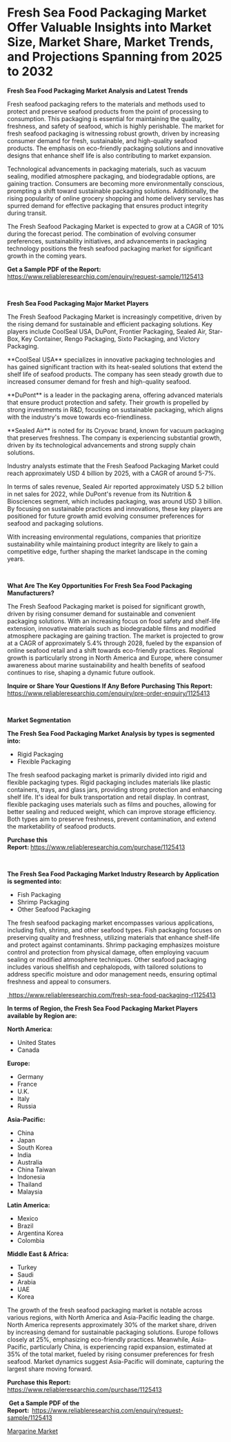 <p><h1>Fresh Sea Food Packaging Market Offer Valuable Insights into Market Size, Market Share, Market Trends, and Projections Spanning from 2025 to 2032</h1></p><p><strong>Fresh Sea Food Packaging Market Analysis and Latest Trends</strong></p>
<p><p>Fresh seafood packaging refers to the materials and methods used to protect and preserve seafood products from the point of processing to consumption. This packaging is essential for maintaining the quality, freshness, and safety of seafood, which is highly perishable. The market for fresh seafood packaging is witnessing robust growth, driven by increasing consumer demand for fresh, sustainable, and high-quality seafood products. The emphasis on eco-friendly packaging solutions and innovative designs that enhance shelf life is also contributing to market expansion.</p><p>Technological advancements in packaging materials, such as vacuum sealing, modified atmosphere packaging, and biodegradable options, are gaining traction. Consumers are becoming more environmentally conscious, prompting a shift toward sustainable packaging solutions. Additionally, the rising popularity of online grocery shopping and home delivery services has spurred demand for effective packaging that ensures product integrity during transit.</p><p>The Fresh Seafood Packaging Market is expected to grow at a CAGR of 10% during the forecast period. The combination of evolving consumer preferences, sustainability initiatives, and advancements in packaging technology positions the fresh seafood packaging market for significant growth in the coming years.</p></p>
<p><strong>Get a Sample PDF of the Report:&nbsp;</strong> <a href="https://www.reliableresearchiq.com/enquiry/request-sample/1125413?utm_campaign=3356&utm_medium=2&utm_source=Github&utm_content=ia&utm_term=07042025&utm_id=fresh-sea-food-packaging">https://www.reliableresearchiq.com/enquiry/request-sample/1125413</a></p>
<p>&nbsp;</p>
<p><strong>Fresh Sea Food Packaging Major Market Players</strong></p>
<p><p>The Fresh Seafood Packaging Market is increasingly competitive, driven by the rising demand for sustainable and efficient packaging solutions. Key players include CoolSeal USA, DuPont, Frontier Packaging, Sealed Air, Star-Box, Key Container, Rengo Packaging, Sixto Packaging, and Victory Packaging. </p><p>**CoolSeal USA** specializes in innovative packaging technologies and has gained significant traction with its heat-sealed solutions that extend the shelf life of seafood products. The company has seen steady growth due to increased consumer demand for fresh and high-quality seafood. </p><p>**DuPont** is a leader in the packaging arena, offering advanced materials that ensure product protection and safety. Their growth is propelled by strong investments in R&D, focusing on sustainable packaging, which aligns with the industry's move towards eco-friendliness. </p><p>**Sealed Air** is noted for its Cryovac brand, known for vacuum packaging that preserves freshness. The company is experiencing substantial growth, driven by its technological advancements and strong supply chain solutions. </p><p>Industry analysts estimate that the Fresh Seafood Packaging Market could reach approximately USD 4 billion by 2025, with a CAGR of around 5-7%. </p><p>In terms of sales revenue, Sealed Air reported approximately USD 5.2 billion in net sales for 2022, while DuPont's revenue from its Nutrition & Biosciences segment, which includes packaging, was around USD 3 billion. By focusing on sustainable practices and innovations, these key players are positioned for future growth amid evolving consumer preferences for seafood and packaging solutions. </p><p>With increasing environmental regulations, companies that prioritize sustainability while maintaining product integrity are likely to gain a competitive edge, further shaping the market landscape in the coming years.</p></p>
<p>&nbsp;</p>
<p><strong>What Are The Key Opportunities For Fresh Sea Food Packaging Manufacturers?</strong></p>
<p><p>The Fresh Seafood Packaging market is poised for significant growth, driven by rising consumer demand for sustainable and convenient packaging solutions. With an increasing focus on food safety and shelf-life extension, innovative materials such as biodegradable films and modified atmosphere packaging are gaining traction. The market is projected to grow at a CAGR of approximately 5.4% through 2028, fueled by the expansion of online seafood retail and a shift towards eco-friendly practices. Regional growth is particularly strong in North America and Europe, where consumer awareness about marine sustainability and health benefits of seafood continues to rise, shaping a dynamic future outlook.</p></p>
<p><strong>Inquire or Share Your Questions If Any Before Purchasing This Report:</strong> <a href="https://www.reliableresearchiq.com/enquiry/pre-order-enquiry/1125413?utm_campaign=3356&utm_medium=2&utm_source=Github&utm_content=ia&utm_term=07042025&utm_id=fresh-sea-food-packaging">https://www.reliableresearchiq.com/enquiry/pre-order-enquiry/1125413</a></p>
<p>&nbsp;</p>
<p><strong>Market Segmentation</strong></p>
<p><strong>The Fresh Sea Food Packaging Market Analysis by types is segmented into:</strong></p>
<p><ul><li>Rigid Packaging</li><li>Flexible Packaging</li></ul></p>
<p><p>The fresh seafood packaging market is primarily divided into rigid and flexible packaging types. Rigid packaging includes materials like plastic containers, trays, and glass jars, providing strong protection and enhancing shelf life. It's ideal for bulk transportation and retail display. In contrast, flexible packaging uses materials such as films and pouches, allowing for better sealing and reduced weight, which can improve storage efficiency. Both types aim to preserve freshness, prevent contamination, and extend the marketability of seafood products.</p></p>
<p><strong>Purchase this Report:&nbsp;</strong><a href="https://www.reliableresearchiq.com/purchase/1125413?utm_campaign=3356&utm_medium=2&utm_source=Github&utm_content=ia&utm_term=07042025&utm_id=fresh-sea-food-packaging">https://www.reliableresearchiq.com/purchase/1125413</a></p>
<p>&nbsp;</p>
<p><strong>The Fresh Sea Food Packaging Market Industry Research by Application is segmented into:</strong></p>
<p><ul><li>Fish Packaging</li><li>Shrimp Packaging</li><li>Other Seafood Packaging</li></ul></p>
<p><p>The fresh seafood packaging market encompasses various applications, including fish, shrimp, and other seafood types. Fish packaging focuses on preserving quality and freshness, utilizing materials that enhance shelf-life and protect against contaminants. Shrimp packaging emphasizes moisture control and protection from physical damage, often employing vacuum sealing or modified atmosphere techniques. Other seafood packaging includes various shellfish and cephalopods, with tailored solutions to address specific moisture and odor management needs, ensuring optimal freshness and appeal to consumers.</p></p>
<p><a href="https://www.reliableresearchiq.com/fresh-sea-food-packaging-r1125413?utm_campaign=3356&utm_medium=2&utm_source=Github&utm_content=ia&utm_term=07042025&utm_id=fresh-sea-food-packaging">&nbsp;https://www.reliableresearchiq.com/fresh-sea-food-packaging-r1125413</a></p>
<p><strong>In terms of Region, the Fresh Sea Food Packaging Market Players available by Region are:</strong></p>
<p>
    <p> <strong> North America: </strong>
        <ul>
            <li>United States</li>
            <li>Canada</li>
        </ul>
        </p> 
    <p> <strong> Europe: </strong>
        <ul>
            <li>Germany</li>
            <li>France</li>
            <li>U.K.</li>
            <li>Italy</li>
            <li>Russia</li>
        </ul>
        </p> 
    <p> <strong> Asia-Pacific: </strong>
        <ul>
            <li>China</li>
            <li>Japan</li>
            <li>South Korea</li>
            <li>India</li>
            <li>Australia</li>
            <li>China Taiwan</li>
            <li>Indonesia</li>
            <li>Thailand</li>
            <li>Malaysia</li>
        </ul>
        </p> 
    <p> <strong> Latin America: </strong>
        <ul>
            <li>Mexico</li>
            <li>Brazil</li>
            <li>Argentina Korea</li>
            <li>Colombia</li>
        </ul>
        </p> 
    <p> <strong> Middle East & Africa: </strong>
        <ul>
            <li>Turkey</li>
            <li>Saudi</li>
            <li>Arabia</li>
            <li>UAE</li>
            <li>Korea</li>
        </ul>
    </p>
    </p>
<p><p>The growth of the fresh seafood packaging market is notable across various regions, with North America and Asia-Pacific leading the charge. North America represents approximately 30% of the market share, driven by increasing demand for sustainable packaging solutions. Europe follows closely at 25%, emphasizing eco-friendly practices. Meanwhile, Asia-Pacific, particularly China, is experiencing rapid expansion, estimated at 35% of the total market, fueled by rising consumer preferences for fresh seafood. Market dynamics suggest Asia-Pacific will dominate, capturing the largest share moving forward.</p></p>
<p><strong>Purchase this Report: </strong><a href="https://www.reliableresearchiq.com/purchase/1125413?utm_campaign=3356&utm_medium=2&utm_source=Github&utm_content=ia&utm_term=07042025&utm_id=fresh-sea-food-packaging">https://www.reliableresearchiq.com/purchase/1125413</a></p>
<p>&nbsp;<strong>Get a Sample PDF of the Report:&nbsp;&nbsp;</strong><a href="https://www.reliableresearchiq.com/enquiry/request-sample/1125413?utm_campaign=3356&utm_medium=2&utm_source=Github&utm_content=ia&utm_term=07042025&utm_id=fresh-sea-food-packaging">https://www.reliableresearchiq.com/enquiry/request-sample/1125413</a></p>
<p><strong></strong></p>
<p><p><a href="https://github.com/wakerizaak8g/Market-Research-Report-List-1/blob/main/margarine-market.md?utm_campaign=3356&utm_medium=2&utm_source=Github&utm_content=ia&utm_term=07042025&utm_id=fresh-sea-food-packaging">Margarine Market</a></p></p>
